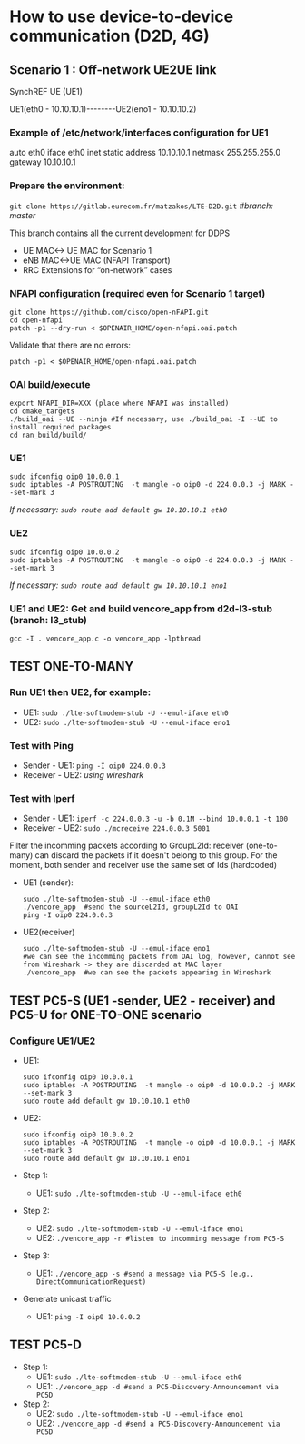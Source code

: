 # How to use device-to-device communication (D2D, 4G)

## Scenario 1 : **Off-network UE2UE link**
SynchREF UE (UE1)

UE1(eth0 - 10.10.10.1)--------UE2(eno1 - 10.10.10.2)

### Example of /etc/network/interfaces configuration for UE1
auto eth0
   iface eth0 inet static
   address 10.10.10.1
   netmask 255.255.255.0
   gateway 10.10.10.1

### Prepare the environment:
```git clone https://gitlab.eurecom.fr/matzakos/LTE-D2D.git```  *#branch: master*

This branch contains all the current development for DDPS
 - UE MAC<-> UE MAC for Scenario 1
 - eNB MAC<->UE MAC (NFAPI Transport)
 - RRC Extensions for “on-network” cases
 
### NFAPI configuration (required even for Scenario 1 target)
```
git clone https://github.com/cisco/open-nFAPI.git
cd open-nfapi
patch -p1 --dry-run < $OPENAIR_HOME/open-nfapi.oai.patch
```
Validate that there are no errors: 

```patch -p1 < $OPENAIR_HOME/open-nfapi.oai.patch```
 
### OAI build/execute
```
export NFAPI_DIR=XXX (place where NFAPI was installed)
cd cmake_targets
./build_oai --UE --ninja #If necessary, use ./build_oai -I --UE to install required packages
cd ran_build/build/
```

### UE1
``` 
sudo ifconfig oip0 10.0.0.1
sudo iptables -A POSTROUTING  -t mangle -o oip0 -d 224.0.0.3 -j MARK --set-mark 3
```
*If necessary: ```sudo route add default gw 10.10.10.1 eth0```*

### UE2
```
sudo ifconfig oip0 10.0.0.2
sudo iptables -A POSTROUTING  -t mangle -o oip0 -d 224.0.0.3 -j MARK --set-mark 3
```
*If necessary: ```sudo route add default gw 10.10.10.1 eno1```*

### UE1 and UE2: Get and build vencore_app from d2d-l3-stub (branch: l3_stub)
```gcc -I . vencore_app.c -o vencore_app -lpthread```
 

## TEST ONE-TO-MANY

### Run UE1 then UE2, for example:
- UE1: ```sudo ./lte-softmodem-stub -U --emul-iface eth0```
- UE2: ```sudo ./lte-softmodem-stub -U --emul-iface eno1```

### Test with Ping
- Sender - UE1: ```ping -I oip0 224.0.0.3```
- Receiver - UE2: *using wireshark*

### Test with Iperf
- Sender - UE1: ```iperf -c 224.0.0.3 -u -b 0.1M --bind 10.0.0.1 -t 100```
- Receiver - UE2: ```sudo ./mcreceive 224.0.0.3 5001``` 

Filter the incomming packets according to GroupL2Id: receiver (one-to-many) can discard the packets if it doesn't belong to this group. 
For the moment, both sender and receiver use the same set of Ids (hardcoded)  

- UE1 (sender):
  ```
  sudo ./lte-softmodem-stub -U --emul-iface eth0
  ./vencore_app  #send the sourceL2Id, groupL2Id to OAI
  ping -I oip0 224.0.0.3
  ```

- UE2(receiver)
  ```
  sudo ./lte-softmodem-stub -U --emul-iface eno1 
  #we can see the incomming packets from OAI log, however, cannot see from Wireshark -> they are discarded at MAC layer
  ./vencore_app  #we can see the packets appearing in Wireshark
  ```


## TEST PC5-S (UE1 -sender, UE2 - receiver) and PC5-U for ONE-TO-ONE scenario
### Configure UE1/UE2
- UE1: 
  ```
  sudo ifconfig oip0 10.0.0.1
  sudo iptables -A POSTROUTING  -t mangle -o oip0 -d 10.0.0.2 -j MARK --set-mark 3
  sudo route add default gw 10.10.10.1 eth0
  ```
- UE2:
  ```
  sudo ifconfig oip0 10.0.0.2
  sudo iptables -A POSTROUTING  -t mangle -o oip0 -d 10.0.0.1 -j MARK --set-mark 3
  sudo route add default gw 10.10.10.1 eno1
  ```
  
- Step 1:
  - UE1: ```sudo ./lte-softmodem-stub -U --emul-iface eth0```
- Step 2:
  - UE2: ```sudo ./lte-softmodem-stub -U --emul-iface eno1```
  - UE2: ```./vencore_app -r #listen to incomming message from PC5-S``` 
- Step 3: 
  - UE1: ```./vencore_app -s #send a message via PC5-S (e.g., DirectCommunicationRequest)```
- Generate unicast traffic
  - UE1: ```ping -I oip0 10.0.0.2```
 
 
## TEST PC5-D

- Step 1:
  - UE1: ```sudo ./lte-softmodem-stub -U --emul-iface eth0```
  - UE1: ```./vencore_app -d #send a PC5-Discovery-Announcement via PC5D```
- Step 2:
  - UE2: ```sudo ./lte-softmodem-stub -U --emul-iface eno1```
  - UE2: ```./vencore_app -d #send a PC5-Discovery-Announcement via PC5D```

